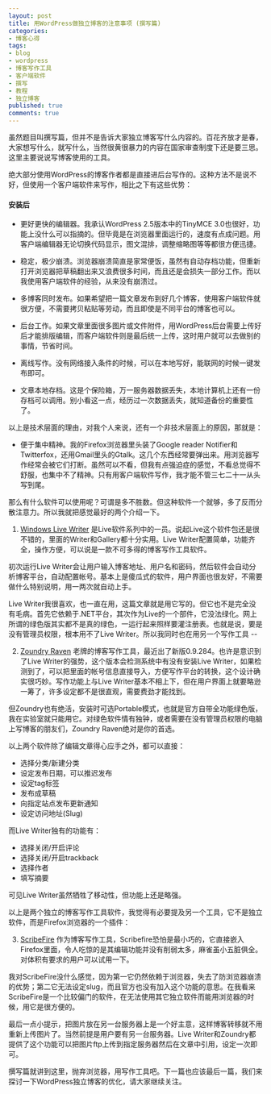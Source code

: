 ```yaml
---
layout: post
title: 用WordPress做独立博客的注意事项 (撰写篇)
categories:
- 博客心得
tags:
- blog
- wordpress
- 博客写作工具
- 客户端软件
- 撰写
- 教程
- 独立博客
published: true
comments: true
---
```

虽然题目叫撰写篇，但并不是告诉大家独立博客写什么内容的。百花齐放才是春，大家想写什么，就写什么，当然很黄很暴力的内容在国家审查制度下还是要三思。这里主要说说写博客使用的工具。

绝大部分使用WordPress的博客作者都是直接进后台写作的。这种方法不是说不好，但使用一个客户端软件来写作，相比之下有这些优势：

#### 安装后 ####

- 更好更快的编辑器。我承认WordPress 2.5版本中的TinyMCE 3.0也很好，功能上没什么可以指摘的。但毕竟是在浏览器里面运行的，速度有点成问题。用客户端编辑器无论切换代码显示，图文混排，调整缩略图等等都很方便迅捷。

- 稳定，极少崩溃。浏览器崩溃简直是家常便饭，虽然有自动存档功能，但重新打开浏览器把草稿翻出来又浪费很多时间，而且还是会损失一部分工作。而以我使用客户端软件的经验，从来没有崩溃过。

- 多博客同时发布。如果希望把一篇文章发布到好几个博客，使用客户端软件就很方便，不需要拷贝粘贴等劳动，而且即使是不同平台的博客也可以。

- 后台工作。如果文章里面很多图片或文件附件，用WordPress后台需要上传好后才能排版编辑，而客户端软件则是最后统一上传，这时用户就可以去做别的事情，节省时间。

- 离线写作。没有网络接入条件的时候，可以在本地写好，能联网的时候一键发布即可。

- 文章本地存档。这是个保险箱，万一服务器数据丢失，本地计算机上还有一份存档可以调用。别小看这一点，经历过一次数据丢失，就知道备份的重要性了。

以上是技术层面的理由，对我个人来说，还有一个非技术层面上的原因，那就是：

- 便于集中精神。我的Firefox浏览器里头装了Google reader Notifier和Twitterfox，还用Gmail里头的Gtalk。这几个东西经常要弹出来。用浏览器写作经常会被它们打断。虽然可以不看，但我有点强迫症的感觉，不看总觉得不舒服，也集中不了精神。只有用客户端软件写作，我才能不管三七二十一从头写到尾。

那么有什么软件可以使用呢？可谓是多不胜数。但这种软件一个就够，多了反而分散注意力。所以我就把感觉最好的两个介绍一下。

1. [Windows Live Writer](http://get.live.com/) 是Live软件系列中的一员。说起Live这个软件包还是很不错的，里面的Writer和Gallery都十分实用。Live Writer配置简单，功能齐全，操作方便，可以说是一款不可多得的博客写作工具软件。

初次运行Live Writer会让用户输入博客地址、用户名和密码，然后软件会自动分析博客平台，自动配置帐号。基本上是傻瓜式的软件，用户界面也很友好，不需要做什么特别说明，用一两次就自动上手。

Live Writer我很喜欢，也一直在用，这篇文章就是用它写的。但它也不是完全没有毛病。首先它依赖于.NET平台，其次作为Live的一个部件，它没法绿化。网上所谓的绿色版其实都不是真的绿色，一运行起来照样要灌注册表。也就是说，要是没有管理员权限，根本用不了Live Writer。所以我同时也在用另一个写作工具 --

2. [Zoundry Raven](http://www.zoundryraven.com/) 老牌的博客写作工具，最近出了新版0.9.284。也许是意识到了Live Writer的强势，这个版本会检测系统中有没有安装Live Writer，如果检测到了，可以把里面的帐号信息直接导入，方便写作平台的转换，这个设计确实很巧妙。写作功能上与Live Writer基本不相上下，但在用户界面上就要略逊一筹了，许多设定都不是很直观，需要费劲才能找到。

但Zoundry也有绝活，安装时可选Portable模式，也就是官方自带全功能绿色版，我在实验室就只能用它。对绿色软件情有独钟，或者需要在没有管理员权限的电脑上写博客的朋友们，Zoundry Raven绝对是你的首选。

以上两个软件除了编辑文章得心应手之外，都可以直接：

- 选择分类/新建分类
- 设定发布日期，可以推迟发布
- 设定tag标签
- 发布成草稿
- 向指定站点发布更新通知
- 设定访问地址(Slug)

而Live Writer独有的功能有：

- 选择关闭/开启评论
- 选择关闭/开启trackback
- 选择作者
- 填写摘要

可见Live Writer虽然牺牲了移动性，但功能上还是略强。

以上是两个独立的博客写作工具软件，我觉得有必要提及另一个工具，它不是独立软件，而是Firefox浏览器的一个插件：

3. [ScribeFire](http://www.scribefire.com/) 作为博客写作工具，Scribefire恐怕是最小巧的，它直接嵌入Firefox里面，令人吃惊的是其编辑功能并没有削弱太多，麻雀虽小五脏俱全。对体积有要求的用户可以试用一下。

我对ScribeFire没什么感觉，因为第一它仍然依赖于浏览器，失去了防浏览器崩溃的优势；第二它无法设定slug，而且官方也没有加入这个功能的意思。在我看来ScribeFire是一个比较偏门的软件，在无法使用其它独立软件而能用浏览器的时候，用它是很方便的。

最后一点小提示，把图片放在另一台服务器上是一个好主意，这样博客转移就不用重新上传图片了。当然前提是用户要有另一台服务器。Live Writer和Zoundry都提供了这个功能可以把图片ftp上传到指定服务器然后在文章中引用，设定一次即可。

撰写篇就讲到这里，抛弃浏览器，用写作工具吧。下一篇也应该最后一篇，我们来探讨一下WordPress独立博客的优化，请大家继续关注。
